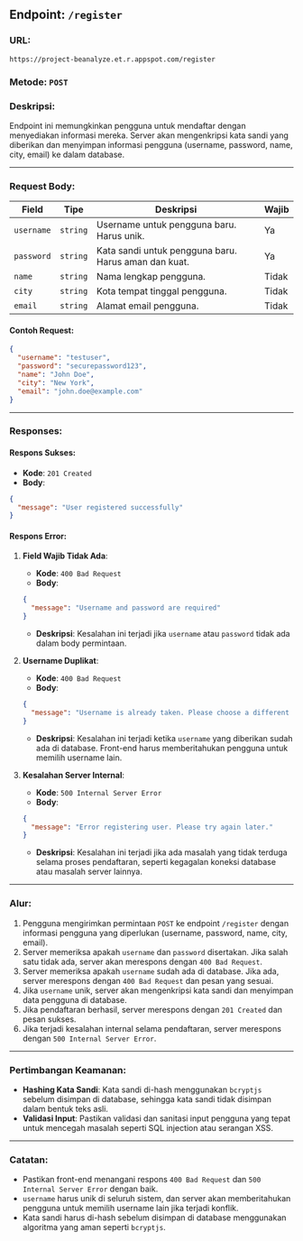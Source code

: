 ## **Endpoint**: `/register`

### **URL**:
```
https://project-beanalyze.et.r.appspot.com/register
```

### **Metode**: `POST`

### **Deskripsi**:
Endpoint ini memungkinkan pengguna untuk mendaftar dengan menyediakan informasi mereka. Server akan mengenkripsi kata sandi yang diberikan dan menyimpan informasi pengguna (username, password, name, city, email) ke dalam database.

---

### **Request Body**:

| **Field**   | **Tipe**  | **Deskripsi**                               | **Wajib** |
|-------------|-----------|---------------------------------------------|-----------|
| `username`  | `string`  | Username untuk pengguna baru. Harus unik.   | Ya        |
| `password`  | `string`  | Kata sandi untuk pengguna baru. Harus aman dan kuat. | Ya        |
| `name`      | `string`  | Nama lengkap pengguna.                      | Tidak     |
| `city`      | `string`  | Kota tempat tinggal pengguna.               | Tidak     |
| `email`     | `string`  | Alamat email pengguna.                      | Tidak     |

#### **Contoh Request**:
```json
{
  "username": "testuser",
  "password": "securepassword123",
  "name": "John Doe",
  "city": "New York",
  "email": "john.doe@example.com"
}
```

---

### **Responses**:

#### **Respons Sukses**:
- **Kode**: `201 Created`
- **Body**:
```json
{
  "message": "User registered successfully"
}
```

#### **Respons Error**:

1. **Field Wajib Tidak Ada**:
   - **Kode**: `400 Bad Request`
   - **Body**:
   ```json
   {
     "message": "Username and password are required"
   }
   ```
   - **Deskripsi**: Kesalahan ini terjadi jika `username` atau `password` tidak ada dalam body permintaan.

2. **Username Duplikat**:
   - **Kode**: `400 Bad Request`
   - **Body**:
   ```json
   {
     "message": "Username is already taken. Please choose a different username."
   }
   ```
   - **Deskripsi**: Kesalahan ini terjadi ketika `username` yang diberikan sudah ada di database. Front-end harus memberitahukan pengguna untuk memilih username lain.

3. **Kesalahan Server Internal**:
   - **Kode**: `500 Internal Server Error`
   - **Body**:
   ```json
   {
     "message": "Error registering user. Please try again later."
   }
   ```
   - **Deskripsi**: Kesalahan ini terjadi jika ada masalah yang tidak terduga selama proses pendaftaran, seperti kegagalan koneksi database atau masalah server lainnya.

---

### **Alur**:
1. Pengguna mengirimkan permintaan `POST` ke endpoint `/register` dengan informasi pengguna yang diperlukan (username, password, name, city, email).
2. Server memeriksa apakah `username` dan `password` disertakan. Jika salah satu tidak ada, server akan merespons dengan `400 Bad Request`.
3. Server memeriksa apakah `username` sudah ada di database. Jika ada, server merespons dengan `400 Bad Request` dan pesan yang sesuai.
4. Jika `username` unik, server akan mengenkripsi kata sandi dan menyimpan data pengguna di database.
5. Jika pendaftaran berhasil, server merespons dengan `201 Created` dan pesan sukses.
6. Jika terjadi kesalahan internal selama pendaftaran, server merespons dengan `500 Internal Server Error`.

---

### **Pertimbangan Keamanan**:
- **Hashing Kata Sandi**: Kata sandi di-hash menggunakan `bcryptjs` sebelum disimpan di database, sehingga kata sandi tidak disimpan dalam bentuk teks asli.
- **Validasi Input**: Pastikan validasi dan sanitasi input pengguna yang tepat untuk mencegah masalah seperti SQL injection atau serangan XSS.

---


### **Catatan**:
- Pastikan front-end menangani respons `400 Bad Request` dan `500 Internal Server Error` dengan baik.
- `username` harus unik di seluruh sistem, dan server akan memberitahukan pengguna untuk memilih username lain jika terjadi konflik.
- Kata sandi harus di-hash sebelum disimpan di database menggunakan algoritma yang aman seperti `bcryptjs`.

